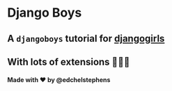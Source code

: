 # Django Boys

## A `djangoboys` tutorial for [djangogirls](https://tutorial.djangogirls.org/)

## With lots of extensions 🚀🚀🚀

#### Made with ❤️ by @edchelstephens
